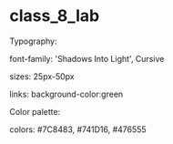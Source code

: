 # class_8_lab

Typography:

font-family: 'Shadows Into Light', Cursive

sizes: 25px-50px

links: background-color:green

Color palette:

colors: #7C8483, #741D16, #476555

